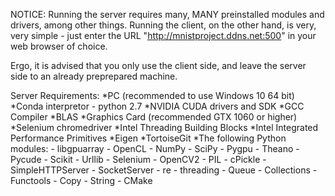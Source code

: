 NOTICE:
Running the server requires many, MANY preinstalled modules and drivers, among other things.
Running the client, on the other hand, is very, very simple - just enter the URL "http://mnistproject.ddns.net:500" in your web browser of choice.

Ergo, it is advised that you only use the client side, and leave the server side to an already preprepared machine.


Server Requirements:
*PC (recommended to use Windows 10 64 bit)
*Conda interpretor - python 2.7
*NVIDIA CUDA drivers and SDK
*GCC Compiler
*BLAS
*Graphics Card (recommended GTX 1060 or higher)
*Selenium chromedriver
*Intel Threading Building Blocks
*Intel Integrated Performance Primitives
*Eigen
*TortoiseGit
*The following Python modules:
	- libgpuarray
	- OpenCL
	- NumPy
	- SciPy
	- Pygpu
	- Theano
	- Pycude
	- Scikit
	- Urllib
	- Selenium
	- OpenCV2
	- PIL
	- cPickle
	- SimpleHTTPServer
	- SocketServer
	- re
	- threading
	- Queue
	- Collections
	- Functools
	- Copy
	- String
	- CMake